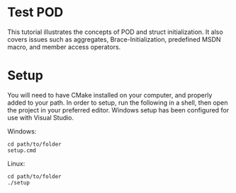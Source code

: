 # Test POD

This tutorial illustrates the concepts of POD and struct initialization. It also covers issues such as aggregates, Brace-Initialization, predefined MSDN macro, and member access operators.

# Setup

You will need to have CMake installed on your computer, and properly added to your path.
In order to setup, run the following in a shell, then open the project in your preferred editor.
Windows setup has been configured for use with Visual Studio.

Windows:
```
cd path/to/folder
setup.cmd
```
Linux:
```
cd path/to/folder
./setup
```
